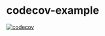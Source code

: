 # codecov-example

[![codecov](https://codecov.io/gh/dicalj/codecov-example/branch/main/graph/badge.svg?token=UIMCFAWVGN)](https://codecov.io/gh/dicalj/codecov-example)
